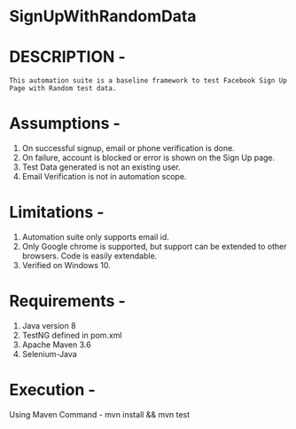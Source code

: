 # SignUpWithRandomData

# DESCRIPTION -
	This automation suite is a baseline framework to test Facebook Sign Up Page with Random test data.
	
# Assumptions -
  1. On successful signup, email or phone verification is done.
  2. On failure, account is blocked or error is shown on the Sign Up page.
  3. Test Data generated is not an existing user.
  4. Email Verification is not in automation scope.
  
# Limitations -
  1. Automation suite only supports email id.
  2. Only Google chrome is supported, but support can be extended to other browsers. Code is easily extendable.
  3. Verified on Windows 10.
 
# Requirements -
  1. Java version 8
  2. TestNG defined in pom.xml
  3. Apache Maven 3.6
  4. Selenium-Java

# Execution -
  Using Maven Command -	
   mvn install &&
   mvn test
